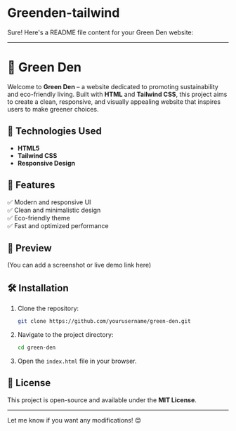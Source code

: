 # Greenden-tailwind
Sure! Here's a README file content for your Green Den website:  

---

# 🌿 Green Den  

Welcome to **Green Den** – a website dedicated to promoting sustainability and eco-friendly living. Built with **HTML** and **Tailwind CSS**, this project aims to create a clean, responsive, and visually appealing website that inspires users to make greener choices.  

## 🚀 Technologies Used  
- **HTML5**  
- **Tailwind CSS**  
- **Responsive Design**  

## 📌 Features  
✅ Modern and responsive UI  
✅ Clean and minimalistic design  
✅ Eco-friendly theme  
✅ Fast and optimized performance  

## 📸 Preview  
(You can add a screenshot or live demo link here)  

## 🛠 Installation  
1. Clone the repository:  
   ```sh
   git clone https://github.com/yourusername/green-den.git
   ```  
2. Navigate to the project directory:  
   ```sh
   cd green-den
   ```  
3. Open the `index.html` file in your browser.  


## 📜 License  
This project is open-source and available under the **MIT License**.  

---

Let me know if you want any modifications! 😊
